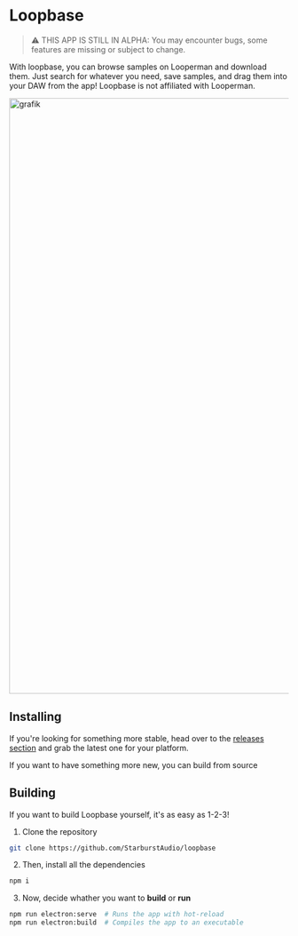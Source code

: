 # Loopbase

> ⚠️ THIS APP IS STILL IN ALPHA: You may encounter bugs, some features are missing or subject to change.

With loopbase, you can browse samples on Looperman and download them. Just search for whatever you need, save samples, and drag them into your DAW from the app! Loopbase is not affiliated with Looperman.

<img width="1072" alt="grafik" src="https://user-images.githubusercontent.com/68156346/149636073-55805004-a4a5-4268-96fa-d60bf1553498.png">

## Installing

If you're looking for something more stable, head over to the [releases section](https://github.com/StarburstAudio/loopbase/releases) and grab the latest one for your platform.

If you want to have something more new, you can build from source

## Building

If you want to build Loopbase yourself, it's as easy as 1-2-3!

1. Clone the repository

```sh
git clone https://github.com/StarburstAudio/loopbase
```

2. Then, install all the dependencies

```sh
npm i
```

3. Now, decide whather you want to **build** or **run**

```sh
npm run electron:serve  # Runs the app with hot-reload
npm run electron:build  # Compiles the app to an executable
```
